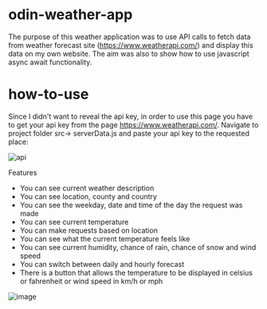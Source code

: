 # odin-weather-app

The purpose of this weather application was to use API calls to fetch data 
from weather forecast site (https://www.weatherapi.com/) and display this 
data on my own website. The aim was also to show how to use javascript async await 
functionality.

# how-to-use
Since I didn't want to reveal the api key, in order to use this page you have to get
your api key from the page https://www.weatherapi.com/. Navigate to project folder 
src-> serverData.js and paste your api key to the requested place:

![api](https://github.com/makask/odin-weather-app/assets/16080688/509f5f4c-f225-4d51-adda-22296fc04bed)

Features
  - You can see current weather description
  - You can see location, county and country
  - You can see the weekday, date and time of the day the request was made
  - You can see current temperature
  - You can make requests based on location
  - You can see what the current temperature feels like
  - You can see current humidity, chance of rain, chance of snow and wind speed
  - You can switch between daily and hourly forecast
  - There is a button that allows the temperature to be displayed in celsius or fahrenheit or wind speed in km/h or mph
 
 ![image](https://github.com/makask/odin-weather-app/assets/16080688/8affa209-7566-43b2-8594-78f78cc3b311)
